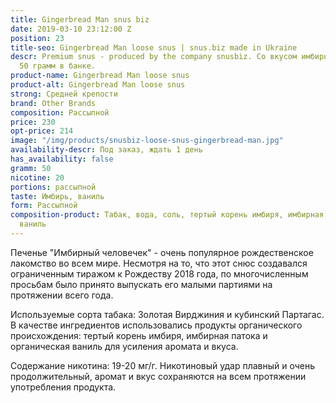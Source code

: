 ```yaml
---
title: Gingerbread Man snus biz
date: 2019-03-10 23:12:00 Z
position: 23
title-seo: Gingerbread Man loose snus | snus.biz made in Ukraine
descr: Premium snus - produced by the company snusbiz. Со вкусом имбирный человечек.
  50 грамм в банке.
product-name: Gingerbread Man loose snus
product-alt: Gingerbread Man loose snus
strong: Средней крепости
brand: Other Brands
composition: Рассыпной
price: 230
opt-price: 214
image: "/img/products/snusbiz-loose-snus-gingerbread-man.jpg"
availability-descr: Под заказ, ждать 1 день
has_availability: false
gramm: 50
nicotine: 20
portions: рассыпной
taste: Имбирь, ваниль
form: Рассыпной
composition-product: Табак, вода, соль, тертый корень имбиря, имбирная патока и органическая
  ваниль
---
```


Печенье "Имбирный человечек" - очень популярное рождественское лакомство во всем мире. Несмотря на то, что этот снюс создавался ограниченным тиражом к Рождеству 2018 года, по многочисленным просьбам было принято выпускать его малыми партиями на протяжении всего года.

Используемые сорта табака: Золотая Вирджиния и кубинский Партагас. В качестве ингредиентов использовались продукты органического происхождения: тертый корень имбиря, имбирная патока и органическая ваниль для усиления аромата и вкуса.

Содержание никотина: 19-20 мг/г. Никотиновый удар плавный и очень продолжительный, аромат и вкус сохраняются на всем протяжении употребления продукта.